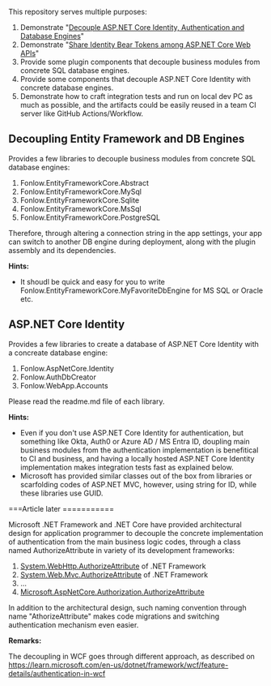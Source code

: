 This repository serves multiple purposes:
1. Demonstrate "[Decouple ASP.NET Core Identity, Authentication and Database Engines](https://www.codeproject.com/Articles/5378824/Decouple-ASP-NET-Core-Identity-Authentication-and)"
2. Demonstrate "[Share Identity Bear Tokens among ASP.NET Core Web APIs](https://www.codeproject.com/Articles/5382165/Share-Identity-Bear-Tokens-among-ASP-NET-Core-Web)" 
3. Provide some plugin components that decouple business modules from concrete SQL database engines.
4. Provide some components that decouple ASP.NET Core Identity with concrete database engines.
5. Demonstrate how to craft integration tests and run on local dev PC as much as possible, and the artifacts could be easily reused in a team CI server like GitHub Actions/Workflow.

## Decoupling Entity Framework and DB Engines

Provides a few libraries to decouple business modules from concrete SQL database engines:
1. Fonlow.EntityFrameworkCore.Abstract
1. Fonlow.EntityFrameworkCore.MySql
1. Fonlow.EntityFrameworkCore.Sqlite
1. Fonlow.EntityFrameworkCore.MsSql
1. Fonlow.EntityFrameworkCore.PostgreSQL

Therefore, through altering a connection string in the app settings, your app can switch to another DB engine during deployment, along with the plugin assembly and its dependencies.

**Hints:**

* It shoudl be quick and easy for you to write Fonlow.EntityFrameworkCore.MyFavoriteDbEngine for MS SQL or Oracle etc.

##  ASP.NET Core Identity

Provides a few libraries to create a database of ASP.NET Core Identity with a concreate database engine:
1. Fonlow.AspNetCore.Identity
1. Fonlow.AuthDbCreator
1. Fonlow.WebApp.Accounts

Please read the readme.md file of each library.

**Hints:**

* Even if you don't use ASP.NET Core Identity for authentication, but something like Okta, Auth0 or Azure AD / MS Entra ID, doupling main business modules from the authentication implementation is benefitical to CI and business, and having a locally hosted ASP.NET Core Identity implementation makes integration tests fast as explained below.
* Microsoft has provided similar classes out of the box from libraries or scarfolding codes of ASP.NET MVC, however, using string for ID, while these libraries use GUID.



===Article later ===========

Microsoft .NET Framework and .NET Core have provided architectural design for application programmer to decouple the concrete implementation of authentication from the main business logic codes, through a class named AuthorizeAttribute in variety of its development frameworks:
1. [System.WebHttp.AuthorizeAttribute](https://learn.microsoft.com/en-us/previous-versions/aspnet/hh834194(v=vs.118)) of .NET Framework
1. [System.Web.Mvc.AuthorizeAttribute](https://learn.microsoft.com/en-us/dotnet/api/system.web.mvc.authorizeattribute) of .NET Framework
1. ...
1. [Microsoft.AspNetCore.Authorization.AuthorizeAttribute](https://learn.microsoft.com/en-us/dotnet/api/microsoft.aspnetcore.authorization.authorizeattribute)

In addition to the architectural design, such naming convention through name "AthorizeAttribute" makes code migrations and switching authentication mechanism even easier.

**Remarks:**

The decoupling in WCF goes through different approach, as described on https://learn.microsoft.com/en-us/dotnet/framework/wcf/feature-details/authentication-in-wcf

